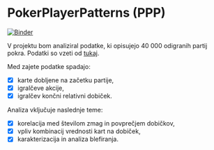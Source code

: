 PokerPlayerPatterns (PPP)
=====================
[![Binder](https://mybinder.org/badge_logo.svg)](https://mybinder.org/v2/gh/kuco23/PokerPlayerPatterns/master)

V projektu bom analiziral podatke, ki opisujejo 40 000 odigranih partij pokra.
Podatki so vzeti od [tukaj](https://www.kaggle.com/smeilz/poker-holdem-games#File198.txt).

Med zajete podatke spadajo:
- [x] karte dobljene na začetku partije,
- [x] igralčeve akcije,
- [x] igralčev končni relativni dobiček.

Analiza vključuje naslednje teme:
- [x] korelacija med številom zmag in povprečjem dobičkov,
- [x] vpliv kombinacij vrednosti kart na dobiček,
- [x] karakterizacija in analiza blefiranja.